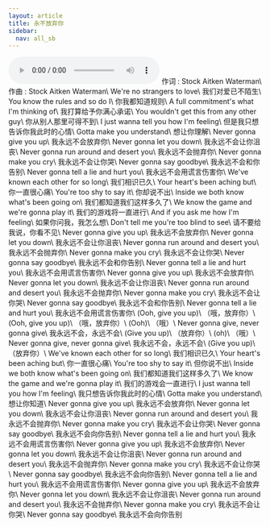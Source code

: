 ```yaml
---
layout: article
title: 永不放弃你
sidebar:
  nav: all_sb
---
```

<audio autoplay loop controls>
    <source src="../src/nggyu.m4a">
</audio>
作词 : Stock Aitken Waterman\
作曲 : Stock Aitken Waterman\
We're no strangers to love\
我们对爱已不陌生\
You know the rules and so do I\
你我都知道规则\
A full commitment's what I'm thinking of\
我打算给予你满心承诺\
You wouldn't get this from any other guy\
你从别人那里可得不到\
I just wanna tell you how I'm feeling\
但是我只想告诉你我此时的心情\
Gotta make you understand\
想让你理解\
Never gonna give you up\
我永远不会放弃你\
Never gonna let you down\
我永远不会让你沮丧\
Never gonna run around and desert you\
我永远不会抛弃你\
Never gonna make you cry\
我永远不会让你哭\
Never gonna say goodbye\
我永远不会和你告别\
Never gonna tell a lie and hurt you\
我永远不会用谎言伤害你\
We've known each other for so long\
我们相识已久\
Your heart's been aching but\
你一直很心痛\
You're too shy to say it\
你却说不出\
Inside we both know what's been going on\
我们都知道我们这样多久了\
We know the game and we're gonna play it\
我们的游戏将一直进行\
And if you ask me how I'm feeling\
如果你问我，我怎么想\
Don't tell me you're too blind to see\
请不要给我说，你看不见\
Never gonna give you up\
我永远不会放弃你\
Never gonna let you down\
我永远不会让你沮丧\
Never gonna run around and desert you\
我永远不会抛弃你\
Never gonna make you cry\
我永远不会让你哭\
Never gonna say goodbye\
我永远不会和你告别\
Never gonna tell a lie and hurt you\
我永远不会用谎言伤害你\
Never gonna give you up\
我永远不会放弃你\
Never gonna let you down\
我永远不会让你沮丧\
Never gonna run around and desert you\
我永远不会抛弃你\
Never gonna make you cry\
我永远不会让你哭\
Never gonna say goodbye\
我永远不会和你告别\
Never gonna tell a lie and hurt you\
我永远不会用谎言伤害你\
(Ooh, give you up)\
（哦，放弃你）\
(Ooh, give you up)\
（哦，放弃你）\
(Ooh)\
（哦）\
Never gonna give, never gonna give\
我永远不会，永远不会\
(Give you up)\
（放弃你）\
(oh)\
（哦）\
Never gonna give, never gonna give\
我永远不会，永远不会\
(Give you up)\
（放弃你）\
We've known each other for so long\
我们相识已久\
Your heart's been aching but\
你一直很心痛\
You're too shy to say it\
但你说不出\
Inside we both know what's been going on\
我们都知道我们这样多久了\
We know the game and we're gonna play it\
我们的游戏会一直进行\
I just wanna tell you how I'm feeling\
我只想告诉你我此时的心情\
Gotta make you understand\
想让你知道\
Never gonna give you up\
我永远不会放弃你\
Never gonna let you down\
我永远不会让你沮丧\
Never gonna run around and desert you\
我永远不会抛弃你\
Never gonna make you cry\
我永远不会让你哭\
Never gonna say goodbye\
我永远不会向你告别\
Never gonna tell a lie and hurt you\
我永远不会用谎言伤害你\
Never gonna give you up\
我永远不会放弃你\
Never gonna let you down\
我永远不会让你沮丧\
Never gonna run around and desert you\
我永远不会抛弃你\
Never gonna make you cry\
我永远不会让你哭\
Never gonna say goodbye\
我永远不会向你告别\
Never gonna tell a lie and hurt you\
我永远不会用谎言伤害你\
Never gonna give you up\
我永远不会放弃你\
Never gonna let you down\
我永远不会让你沮丧\
Never gonna run around and desert you\
我永远不会抛弃你\
Never gonna make you cry\
我永远不会让你哭\
Never gonna say goodbye\
我永远不会向你告别